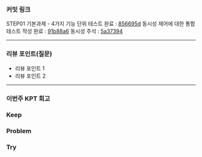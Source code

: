 ### **커밋 링크**
<!-- 
필수 양식)
커밋 이름 : 커밋 링크

예시)
동시성 처리 : c83845
동시성 테스트 코드 : d93ji3
-->
STEP01 기본과제 - 4가지 기능 단위 테스트 완료 : [856695d](https://github.com/shinbumjun/TDD/commit/856695db24483f5d07365fa85783051bd9a4bedb)
동시성 제어에 대한 통합 테스트 작성 완료 : [91b88a6](https://github.com/shinbumjun/TDD/commit/91b88a6dac9cfe92f3c006b58fb8cbabd19a1d63)
동시성 주석 : [5a37394](https://github.com/shinbumjun/TDD/commit/5a37394713df8519564b8ecbd9b8b45bf50623cd)

---
### **리뷰 포인트(질문)**
- 리뷰 포인트 1
- 리뷰 포인트 2
---
### **이번주 KPT 회고**

### Keep
<!-- 유지해야 할 좋은 점 -->

### Problem
<!-- 개선이 필요한 점 -->

### Try
<!-- 새롭게 시도할 점 -->
